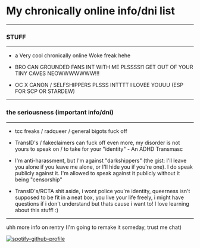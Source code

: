 # My chronically online info/dni list

---
 ### STUFF 
---

- a Very cool chronically online Woke freak hehe 


- BRO CAN GROUNDED FANS INT WITH ME PLSSSS!1 GET OUT OF YOUR TINY CAVES NEOWWWWWWW!!!


- OC X CANON / SELFSHIPPERS PLSSS INTTTT I LOVEE YOUUU (ESP FOR SCP OR STARDEW)




---
### the seriousness (important info/dni)
---


- tcc freaks / radqueer / general bigots fuck off


- TransID's / fakeclaimers can fuck off even more, my disorder is not yours to speak on / to take for your "identity" - An ADHD Transmasc 


-  I'm anti-harassment, but I'm against "darkshippers" (the gist: I'll leave you alone if you leave me alone, or I'll hide you if you're one).  I do speak publicly against it. I'm allowed to speak against it  publicly without it being "censorship"


- TransID's/RCTA shit aside, i wont police you're identity, queerness isn't supposed to be fit in a neat box, you live your life freely, i might have questions if i don't understand but thats cause i want to! I love learning about this stuff! :)




----------

uhh more info on rentry (I'm going to remake it someday, trust me chat) 



[![spotify-github-profile](https://spotify-github-profile.kittinanx.com/api/view?uid=l9ucw6st2d4ml6qkbyc9hrwfc&cover_image=true&theme=natemoo-re&show_offline=true&background_color=121212&interchange=true&bar_color=53b14f&bar_color_cover=false)](https://github.com/kittinan/spotify-github-profile)
